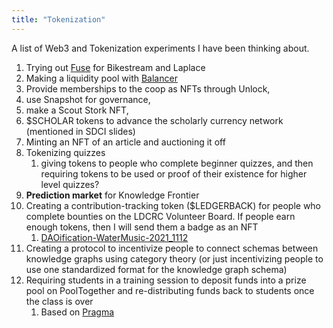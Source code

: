 ```yaml
---
title: "Tokenization"
---
```


A list of Web3 and Tokenization experiments I have been thinking about.

1. Trying out [Fuse](https://fuse.io/) for Bikestream and Laplace
2. Making a liquidity pool with [Balancer](http://balancer.fi/)
3. Provide memberships to the coop as NFTs through Unlock, 
4. use Snapshot for governance, 
5. make a Scout Stork NFT,
6. $SCHOLAR tokens to  advance the scholarly currency network (mentioned in SDCI slides)
7. Minting an NFT of an article and auctioning it off
8. Tokenizing quizzes
	1. giving tokens to people who complete beginner quizzes, and then requiring tokens to be used or proof of their existence for higher level quizzes?
9. **Prediction market** for Knowledge Frontier 
10. Creating a contribution-tracking token ($LEDGERBACK) for people who complete bounties on the LDCRC Volunteer Board. If people earn enough tokens, then I will send them a badge as an NFT 
	1. [DAOification-WaterMusic-2021_1112](Garden-1/DAOification-WaterMusic-2021_1112.md)
11. Creating a protocol to incentivize people to connect schemas between knowledge graphs using category theory (or just incentivizing people to use one standardized format for the knowledge graph schema)
12. Requiring students in a training session to deposit funds into a prize pool on PoolTogether and re-distributing funds back to students once the class is over
	1. Based on [Pragma](https://medium.com/@usepragmatic/introducing-pragma-de746603488b)